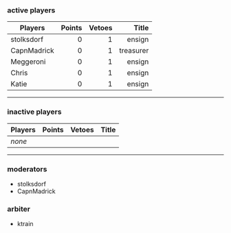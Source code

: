 ### active players

Players                   | Points | Vetoes | Title           |
--------------------------| ------:| ------:| ---------------:|
stolksdorf                | 0      | 1      | ensign          |
CapnMadrick               | 0      | 1      | treasurer       |
Meggeroni                 | 0      | 1      | ensign          |
Chris                     | 0      | 1      | ensign          |
Katie                     | 0      | 1      | ensign          |
---

### inactive players

Players                   | Points | Vetoes | Title           |
--------------------------| ------:| ------:| ---------------:|
_none_                    |        |        |                 |


---


### moderators
- stolksdorf
- CapnMadrick


### arbiter
- ktrain
